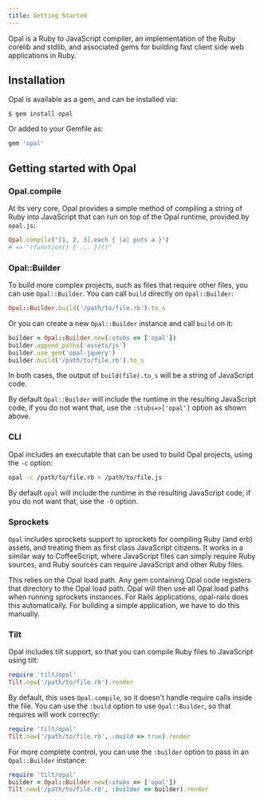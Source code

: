 ```yaml
---
title: Getting Started
---
```


Opal is a Ruby to JavaScript compiler, an implementation of the Ruby corelib and stdlib, and associated gems for building fast client side web applications in Ruby.

## Installation

Opal is available as a gem, and can be installed via:

```
$ gem install opal
```

Or added to your Gemfile as:

```ruby
gem 'opal'
```

## Getting started with Opal

### Opal.compile

At its very core, Opal provides a simple method of compiling a string of Ruby into JavaScript that can run on top of the Opal runtime, provided by `opal.js`:

```ruby
Opal.compile("[1, 2, 3].each { |a| puts a }")
# => "(function() { ... })()"
```

### Opal::Builder

To build more complex projects, such as files that require other files, you can use `Opal::Builder`.  You can call `build` directly on `Opal::Builder`:

```ruby
Opal::Builder.build('/path/to/file.rb').to_s
```

Or you can create a new `Opal::Builder` instance and call `build` on it:

```ruby
builder = Opal::Builder.new(:stubs => ['opal'])
builder.append_paths('assets/js')
builder.use_gem('opal-jquery')
builder.build('/path/to/file.rb').to_s
```

In both cases, the output of `build(file).to_s` will be a string of JavaScript code.

By default `Opal::Builder` will include the runtime in the resulting JavaScript code, if you do not want that, use the `:stubs=>['opal']` option as shown above.

### CLI

Opal includes an executable that can be used to build Opal projects, using the `-c` option:

```sh
opal -c /path/to/file.rb > /path/to/file.js
```

By default `opal` will include the runtime in the resulting JavaScript code, if you do not want that, use the `-O` option.

### Sprockets

`Opal` includes sprockets support to sprockets for compiling Ruby (and erb) assets, and treating them as first class JavaScript citizens. It works in a similar way to CoffeeScript, where JavaScript files can simply require Ruby sources, and Ruby sources can require JavaScript and other Ruby files.

This relies on the Opal load path. Any gem containing Opal code registers that directory to the Opal load path. Opal will then use all Opal load paths when running sprockets instances. For Rails applications, opal-rails does this automatically. For building a simple application, we have to do this manually.

### Tilt

Opal includes tilt support, so that you can compile Ruby files to JavaScript using tilt:

```ruby
require 'tilt/opal'
Tilt.new('/path/to/file.rb').render
```

By default, this uses `Opal.compile`, so it doesn't handle require calls inside the file.  You can use the `:build` option to use `Opal::Builder`, so that requires will work correctly:

```ruby
require 'tilt/opal'
Tilt.new('/path/to/file.rb', :build => true).render
```

For more complete control, you can use the `:builder` option to pass in an `Opal::Builder` instance:

```ruby
require 'tilt/opal'
builder = Opal::Builder.new(:stubs => ['opal'])
Tilt.new('/path/to/file.rb', :builder => builder).render
```
